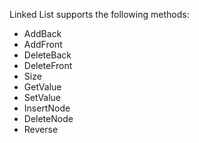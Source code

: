Linked List supports the following methods:
- AddBack
- AddFront
- DeleteBack
- DeleteFront
- Size
- GetValue
- SetValue
- InsertNode
- DeleteNode
- Reverse
